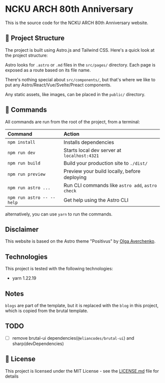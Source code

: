 # NCKU ARCH 80th Anniversary

This is the source code for the NCKU ARCH 80th Anniversary website.

## 🚀 Project Structure

The project is built using Astro.js and Tailwind CSS. Here's a quick look at the project structure:

Astro looks for `.astro` or `.md` files in the `src/pages/` directory. Each page is exposed as a route based on its file name.

There's nothing special about `src/components/`, but that's where we like to put any Astro/React/Vue/Svelte/Preact components.

Any static assets, like images, can be placed in the `public/` directory.

## 🧞 Commands

All commands are run from the root of the project, from a terminal:

| Command                   | Action                                           |
| :------------------------ | :----------------------------------------------- |
| `npm install`             | Installs dependencies                            |
| `npm run dev`             | Starts local dev server at `localhost:4321`      |
| `npm run build`           | Build your production site to `./dist/`          |
| `npm run preview`         | Preview your build locally, before deploying     |
| `npm run astro ...`       | Run CLI commands like `astro add`, `astro check` |
| `npm run astro -- --help` | Get help using the Astro CLI                     |

alternatively, you can use `yarn` to run the commands.

## Disclaimer

This website is based on the Astro theme "Positivus" by [Olga Averchenko](https://www.figma.com/@olgaaverchenko).

## Technologies
This project is tested with the following technologies:
- yarn 1.22.19

## Notes
`blogs` are part of the template, but it is replaced with the `blog` in this project, which is copied from the brutal template.

## TODO
- [ ] remove brutal-ui dependencies(`@eliancodes/brutal-ui`) and sharp(devDependencies)

## 📄 License

This project is licensed under the MIT License - see the [LICENSE.md](LICENSE.md) file for details
